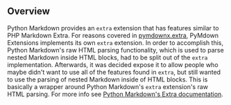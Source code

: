 ## Overview

Python Markdown provides an `extra` extension that has features similar to PHP Markdown Extra.  For reasons covered in [pymdownx.extra](./extra.md), PyMdown Extensions implements its own `extra` extension.  In order to accomplish this, Python Markdown's raw HTML parsing functionality, which is used to parse nested Markdown inside HTML blocks, had to be split out of the `extra` implementation.  Afterwards, it was decided expose it to allow people who maybe didn't want to use all of the features found in `extra`, but still wanted to use the parsing of nested Markdown inside of HTML blocks.  This is basically a wrapper around Python Markdown's `extra` extension's raw HTML parsing.  For more info see [Python Markdown's Extra documentation](https://pythonhosted.org/Markdown/extensions/extra.html#nested-markdown-inside-html-blocks).
